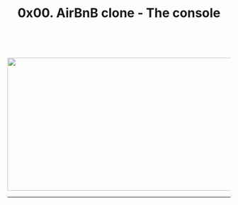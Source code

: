<h1 align="center">0x00. AirBnB clone - The console</h1><br><br><br>
<p align="center">
<img width="650" height="300" src="https://s3.amazonaws.com/alx-intranet.hbtn.io/uploads/medias/2018/6/65f4a1dd9c51265f49d0.png?X-Amz-Algorithm=AWS4-HMAC-SHA256&X-Amz-Credential=AKIARDDGGGOUSBVO6H7D%2F20240513%2Fus-east-1%2Fs3%2Faws4_request&X-Amz-Date=20240513T193109Z&X-Amz-Expires=86400&X-Amz-SignedHeaders=host&X-Amz-Signature=97e894f68adb13c82ceffe55d2b407ef11ba556948cb23d809c86c0f3538834e">
</p>

-------------
